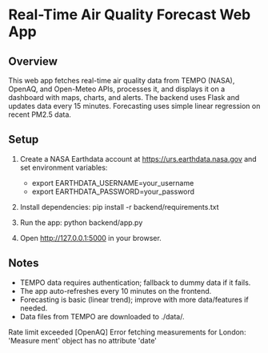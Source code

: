 # Real-Time Air Quality Forecast Web App

## Overview
This web app fetches real-time air quality data from TEMPO (NASA), OpenAQ, and Open-Meteo APIs, processes it, and displays it on a dashboard with maps, charts, and alerts. The backend uses Flask and updates data every 15 minutes. Forecasting uses simple linear regression on recent PM2.5 data.

## Setup
1. Create a NASA Earthdata account at https://urs.earthdata.nasa.gov and set environment variables:
   - export EARTHDATA_USERNAME=your_username
   - export EARTHDATA_PASSWORD=your_password

2. Install dependencies:
   pip install -r backend/requirements.txt

3. Run the app:
   python backend/app.py

4. Open http://127.0.0.1:5000 in your browser.

## Notes
- TEMPO data requires authentication; fallback to dummy data if it fails.
- The app auto-refreshes every 10 minutes on the frontend.
- Forecasting is basic (linear trend); improve with more data/features if needed.
- Data files from TEMPO are downloaded to ./data/.

 Rate limit exceeded
 [OpenAQ] Error fetching measurements for London: 'Measure
ment' object has no attribute 'date'